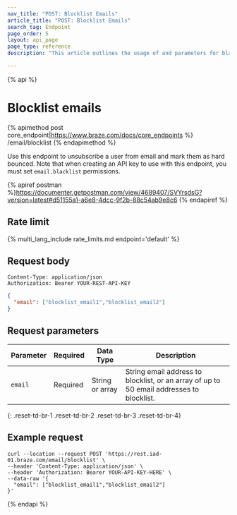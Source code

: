 ```yaml
---
nav_title: "POST: Blocklist Emails"
article_title: "POST: Blocklist Emails"
search_tag: Endpoint
page_order: 5
layout: api_page
page_type: reference
description: "This article outlines the usage of and parameters for blacklisting user email addresses with the blocklist emails Braze endpoint."

---
```

{% api %}
# Blocklist emails
{% apimethod post core_endpoint|https://www.braze.com/docs/core_endpoints %} 
/email/blocklist
{% endapimethod %}

Use this endpoint to unsubscribe a user from email and mark them as hard bounced. Note that when creating an API key to use with this endpoint, you must set `email.blacklist` permissions.
 
{% apiref postman %}https://documenter.getpostman.com/view/4689407/SVYrsdsG?version=latest#d51155a1-a6e8-4dcc-9f2b-88c54ab9e8c6 {% endapiref %}

## Rate limit

{% multi_lang_include rate_limits.md endpoint='default' %}

## Request body

```
Content-Type: application/json
Authorization: Bearer YOUR-REST-API-KEY
```

```json
{
  "email": ["blocklist_email1","blocklist_email2"]
}
```

## Request parameters

| Parameter | Required | Data Type | Description |
| -----------|----------| --------|------- |
| `email` | Required | String or array | String email address to blocklist, or an array of up to 50 email addresses to blocklist. |
{: .reset-td-br-1 .reset-td-br-2 .reset-td-br-3  .reset-td-br-4}

## Example request
```
curl --location --request POST 'https://rest.iad-01.braze.com/email/blocklist' \
--header 'Content-Type: application/json' \
--header 'Authorization: Bearer YOUR-API-KEY-HERE' \
--data-raw '{
  "email": ["blocklist_email1","blocklist_email2"]
}'
```

{% endapi %}
